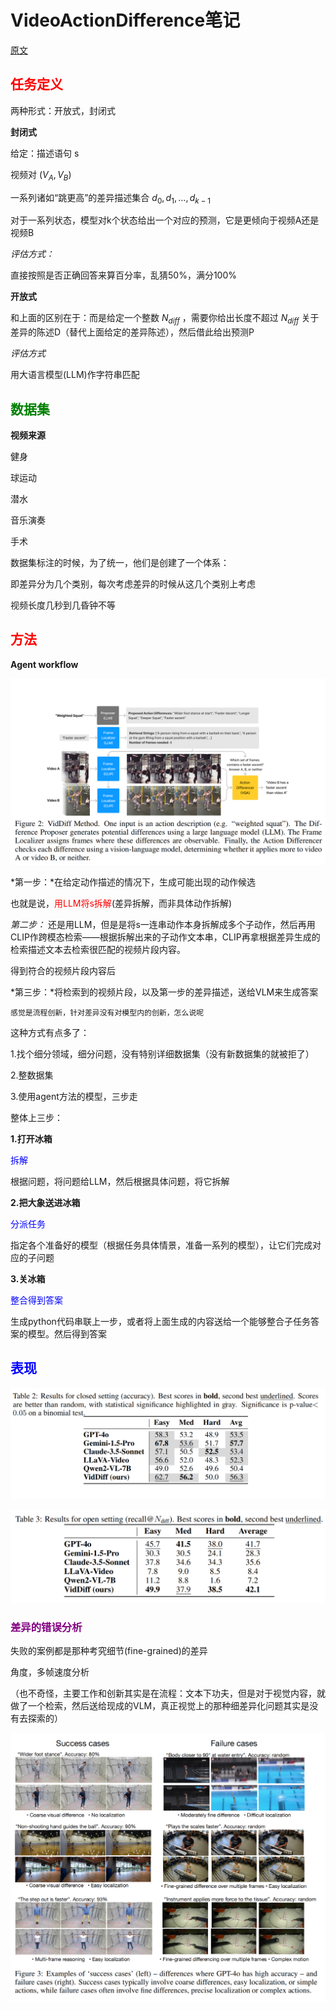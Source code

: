 <h1>VideoActionDifference笔记</h1>



[原文](https://openreview.net/forum?id=3bcN6xlO6f)



<h2><font color=red>任务定义</font></h2>

两种形式：开放式，封闭式



**封闭式**

给定：描述语句 s

视频对 $(V_A,V_B)$ 

一系列诸如“跳更高”的差异描述集合 ${d_0,d_1,...,d_{k-1}}$

对于一系列状态，模型对k个状态给出一个对应的预测，它是更倾向于视频A还是视频B



*评估方式：*

直接按照是否正确回答来算百分率，乱猜50%，满分100%



**开放式**

和上面的区别在于：而是给定一个整数 $N_{diff}$ ，需要你给出长度不超过 $N_{diff}$  关于差异的陈述D（替代上面给定的差异陈述），然后借此给出预测P



*评估方式*

用大语言模型(LLM)作字符串匹配



<h2><font color=green>数据集</font></h2>



**视频来源**

健身

球运动

潜水

音乐演奏

手术



数据集标注的时候，为了统一，他们是创建了一个体系：

即差异分为几个类别，每次考虑差异的时候从这几个类别上考虑



视频长度几秒到几昏钟不等



<h2><font color=red>方法</font></h2>

**Agent workflow**

![VidDiff(1)](../论文阅读笔记/img/VidDiff(1).png)

*第一步：*在给定动作描述的情况下，生成可能出现的动作候选

也就是说，<font color=red>用LLM将s拆解</font>(差异拆解，而非具体动作拆解)

*第二步：* 还是用LLM，但是是将s一连串动作本身拆解成多个子动作，然后再用CLIP作跨模态检索——根据拆解出来的子动作文本串，CLIP再拿根据差异生成的检索描述文本去检索很匹配的视频片段内容。

得到符合的视频片段内容后

*第三步：*将检索到的视频片段，以及第一步的差异描述，送给VLM来生成答案



```Chinese(dog)
感觉是流程创新，针对差异没有对模型内的创新，怎么说呢
```



这种方式有点多了：

1.找个细分领域，细分问题，没有特别详细数据集（没有新数据集的就被拒了）

2.整数据集

3.使用agent方法的模型，三步走





整体上三步：

**1.打开冰箱**

<font color=blue>拆解</font>

根据问题，将问题给LLM，然后根据具体问题，将它拆解

**2.把大象送进冰箱**

<font color=blue>分派任务</font>

指定各个准备好的模型（根据任务具体情景，准备一系列的模型），让它们完成对应的子问题

**3.关冰箱**

<font color=blue>整合得到答案</font>

生成python代码串联上一步，或者将上面生成的内容送给一个能够整合子任务答案的模型。然后得到答案



<h2><font color=blue>表现</font></h2>



![VidDiff(2)](../论文阅读笔记/img/VidDiff(2).png)

![VidDiff(3)](../论文阅读笔记/img/VidDiff(3).png)



<h3><font color=purple>差异的错误分析</font></h3>

失败的案例都是那种考究细节(fine-grained)的差异

角度，多帧速度分析

（也不奇怪，主要工作和创新其实是在流程：文本下功夫，但是对于视觉内容，就做了一个检索，然后送给现成的VLM，真正视觉上的那种细差异化问题其实是没有去探索的）

![VidDiff(4)](../论文阅读笔记/img/VidDiff(4).png)